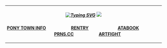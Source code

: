 ***

<h5 align="center">
<a href="https://git.io/typing-svg"><img src="https://readme-typing-svg.demolab.com?font=Wittgenstein&pause=750&color=F7F7F7&random=false&width=435&lines=you+were+at+the+gate%2C+soaked+through;lets+not+say+a+word+if+it+isnt+true;%E2%99%AA+bloomsday+-+fontaines+dc" alt="Typing SVG" /></a>

<img src="https://images2.imgbox.com/ec/35/gODyWNjQ_o.png"/>
</h5>  
<h4 align="center">


[PONY TOWN INFO](https://rentry.co/angelofdarkness)ㅤㅤㅤㅤ ㅤㅤ[RENTRY](https://rentry.co/periscope)ㅤㅤㅤㅤ ㅤㅤㅤ[ATABOOK](https://portal.atabook.org/)ㅤㅤㅤㅤ ㅤㅤㅤ[PRNS.CC](https://pronouns.cc/@anchor)ㅤㅤㅤㅤ ㅤㅤ[ARTFIGHT](https://artfight.net/~xpurgation)

</h4> 


***





